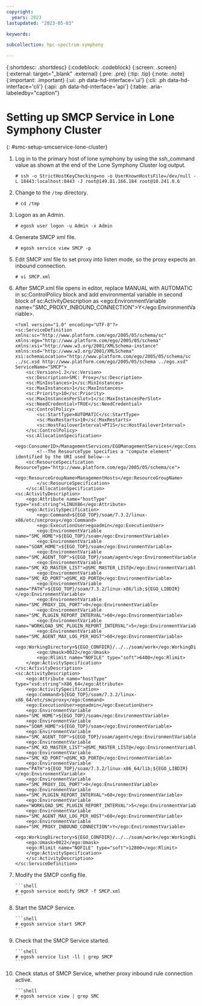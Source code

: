 ```yaml
---
copyright:
  years: 2023
lastupdated: "2023-05-03"

keywords: 

subcollection: hpc-spectrum-symphony

---
```


{:shortdesc: .shortdesc}
{:codeblock: .codeblock}
{:screen: .screen}
{:external: target="_blank" .external}
{:pre: .pre}
{:tip: .tip}
{:note: .note}
{:important: .important}
{:ui: .ph data-hd-interface='ui'}
{:cli: .ph data-hd-interface='cli'}
{:api: .ph data-hd-interface='api'}
{:table: .aria-labeledby="caption"}


# Setting up SMCP Service in Lone Symphony Cluster
{: #smc-setup-smcservice-lone-cluster}

1.  Log in to the primary host of lone symphony by using the ssh_command value as shown at the end of the Lone Symphony Cluster log output.

    ``` shell
    # ssh -o StrictHostKeyChecking=no -o UserKnownHostsFile=/dev/null -L 18443:localhost:8443 -J root@149.81.166.184 root@10.241.0.6
    ``` 
2.  Change to the `/tmp` directory.

    ```shell
    # cd /tmp
    ```
3.  Logon as an Admin.

    ```shell
    # egosh user logon -u Admin -x Admin
    ```
4.  Generate SMCP xml file.

    ```shell
    # egosh service view SMCP -p
    ```

5.  Edit SMCP xml file to set proxy into listen mode, so the proxy expects an inbound connection.

    ```shell
    # vi SMCP.xml
    ```
6.  After SMCP.xml file opens in editor, replace MANUAL with AUTOMATIC in sc:ControlPolicy block and add environmental variable in second block of sc:ActivityDescription as <ego:EnvironmentVariable name="SMC_PROXY_INBOUND_CONNECTION">Y</ego:EnvironmentVariable>. 
    ```http
    <?xml version="1.0" encoding="UTF-8"?>
    <sc:ServiceDefinition xmlns:sc="http://www.platform.com/ego/2005/05/schema/sc" xmlns:ego="http://www.platform.com/ego/2005/05/schema" xmlns:xsi="http://www.w3.org/2001/XMLSchema-instance" xmlns:xsd="http://www.w3.org/2001/XMLSchema" xsi:schemaLocation="http://www.platform.com/ego/2005/05/schema/sc ../sc.xsd http://www.platform.com/ego/2005/05/schema ../ego.xsd" ServiceName="SMCP">
        <sc:Version>1.2</sc:Version>
        <sc:Description>SMC: Proxy</sc:Description>
        <sc:MinInstances>1</sc:MinInstances>
        <sc:MaxInstances>1</sc:MaxInstances>
        <sc:Priority>10</sc:Priority>
        <sc:MaxInstancesPerSlot>1</sc:MaxInstancesPerSlot>
        <sc:NeedCredential>TRUE</sc:NeedCredential>
        <sc:ControlPolicy>
            <sc:StartType>AUTOMATIC</sc:StartType>
            <sc:MaxRestarts>10</sc:MaxRestarts>
            <sc:HostFailoverInterval>PT1S</sc:HostFailoverInterval>
        </sc:ControlPolicy>
        <sc:AllocationSpecification>
            <ego:ConsumerID>/ManagementServices/EGOManagementServices</ego:ConsumerID>
            <!--The ResourceType specifies a "compute element" identified by the URI used below-->
        <sc:ResourceSpecification ResourceType="http://www.platform.com/ego/2005/05/schema/ce">
            <ego:ResourceGroupName>ManagementHosts</ego:ResourceGroupName>
            </sc:ResourceSpecification>
        </sc:AllocationSpecification>
    <sc:ActivityDescription>
        <ego:Attribute name="hostType" type="xsd:string">LINUX86</ego:Attribute>
        <ego:ActivitySpecification>
            <ego:Command>${EGO_TOP}/soam/7.3.2/linux-x86/etc/smcproxy</ego:Command>
            <ego:ExecutionUser>egoadmin</ego:ExecutionUser>
            <ego:EnvironmentVariable name="SMC_HOME">${EGO_TOP}/soam</ego:EnvironmentVariable>
            <ego:EnvironmentVariable name="SOAM_HOME">${EGO_TOP}/soam</ego:EnvironmentVariable>
            <ego:EnvironmentVariable name="SMC_AGENT_TOP">${EGO_TOP}/soam/agent</ego:EnvironmentVariable>
            <ego:EnvironmentVariable name="SMC_KD_MASTER_LIST">@SMC_MASTER_LIST@</ego:EnvironmentVariable>
            <ego:EnvironmentVariable name="SMC_KD_PORT">@SMC_KD_PORT@</ego:EnvironmentVariable>
            <ego:EnvironmentVariable name="PATH">${EGO_TOP}/soam/7.3.2/linux-x86/lib;${EGO_LIBDIR}</ego:EnvironmentVariable>
            <ego:EnvironmentVariable name="SMC_PROXY_IDL_PORT">0</ego:EnvironmentVariable>
            <ego:EnvironmentVariable name="SMC_PLUGIN_REPORT_INTERVAL">60</ego:EnvironmentVariable>
            <ego:EnvironmentVariable name="WORKLOAD_SMC_PLUGIN_REPORT_INTERVAL">5</ego:EnvironmentVariable>
            <ego:EnvironmentVariable name="SMC_AGENT_MAX_LOG_PER_HOST">60</ego:EnvironmentVariable>
            <ego:WorkingDirectory>${EGO_CONFDIR}/../../soam/work</ego:WorkingDirectory>
            <ego:Umask>0022</ego:Umask>
            <ego:Rlimit name="NOFILE" type="soft">6400</ego:Rlimit>
        </ego:ActivitySpecification>
    </sc:ActivityDescription>
    <sc:ActivityDescription>
        <ego:Attribute name="hostType" type="xsd:string">X86_64</ego:Attribute>
        <ego:ActivitySpecification>
        <ego:Command>${EGO_TOP}/soam/7.3.2/linux-x86_64/etc/smcproxy</ego:Command>
        <ego:ExecutionUser>egoadmin</ego:ExecutionUser>
        <ego:EnvironmentVariable name="SMC_HOME">${EGO_TOP}/soam</ego:EnvironmentVariable>
        <ego:EnvironmentVariable name="SOAM_HOME">${EGO_TOP}/soam</ego:EnvironmentVariable>
        <ego:EnvironmentVariable name="SMC_AGENT_TOP">${EGO_TOP}/soam/agent</ego:EnvironmentVariable>
        <ego:EnvironmentVariable name="SMC_KD_MASTER_LIST">@SMC_MASTER_LIST@</ego:EnvironmentVariable>
        <ego:EnvironmentVariable name="SMC_KD_PORT">@SMC_KD_PORT@</ego:EnvironmentVariable>
        <ego:EnvironmentVariable name="PATH">${EGO_TOP}/soam/7.3.2/linux-x86_64/lib;${EGO_LIBDIR}</ego:EnvironmentVariable>
        <ego:EnvironmentVariable name="SMC_PROXY_IDL_PORT">0</ego:EnvironmentVariable>
        <ego:EnvironmentVariable name="SMC_PLUGIN_REPORT_INTERVAL">60</ego:EnvironmentVariable>
        <ego:EnvironmentVariable name="WORKLOAD_SMC_PLUGIN_REPORT_INTERVAL">5</ego:EnvironmentVariable>
        <ego:EnvironmentVariable name="SMC_AGENT_MAX_LOG_PER_HOST">60</ego:EnvironmentVariable>
        <ego:EnvironmentVariable name="SMC_PROXY_INBOUND_CONNECTION">Y</ego:EnvironmentVariable> 
        <ego:WorkingDirectory>${EGO_CONFDIR}/../../soam/work</ego:WorkingDirectory>
        <ego:Umask>0022</ego:Umask>
        <ego:Rlimit name="NOFILE" type="soft">12800</ego:Rlimit>
        </ego:ActivitySpecification>
        </sc:ActivityDescription>
    </sc:ServiceDefinition> 
    ```

7.  Modify the SMCP config file.

        ```shell
        # egosh service modify SMCP -f SMCP.xml
        ```

8.  Start the SMCP Service.

        ```shell
        # egosh service start SMCP
        ```

9.  Check that the SMCP Service started.

        ```shell
        # egosh service list -ll | grep SMCP
        ```

10. Check status of SMCP Service, whether proxy inbound rule connection active.

        ```shell
        # egosh service view | grep SMC
        ```
